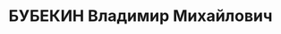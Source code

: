 ---
title: БУБЕКИН Владимир Михайлович
description: "Род. в 1904, г. Владимир, русский, обр.: низшее, член ВКП(б). Проживал:\
  \ Москва, пр-д Художественного театра, д. 5, кв. 16. Ответственный редактор редакции\
  \ газеты \"Комсомольская правда\" \n  Арестован 05.07.1937. Обв. в участии в антисоветской\
  \ террористической группе. Приговор: ВК ВС СССР, 28.10.1937 – ВМН. Расстрелян 28.10.1937,\
  \ г.Москва. \n  Реабилитирован ВК ВС СССР декабрь 1955"
---